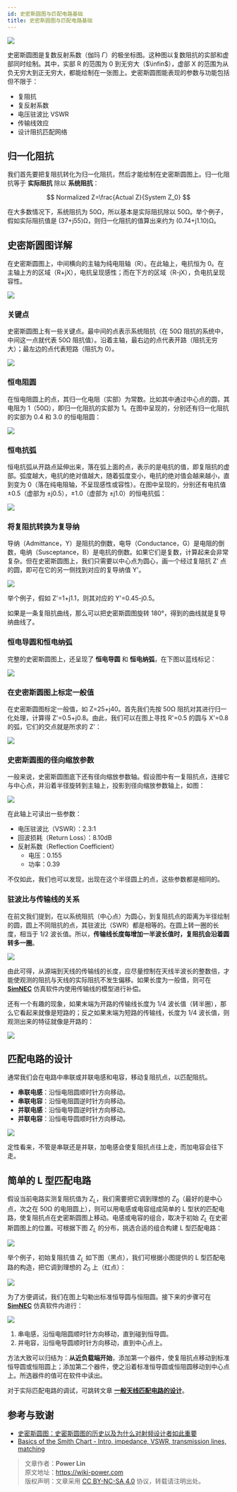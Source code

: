 ```yaml
---
id: 史密斯圆图与匹配电路基础
title: 史密斯圆图与匹配电路基础
---
```


![](https://cos.wiki-power.com/img/20220601144205.jpg)

史密斯圆图是复数反射系数（伽玛 $\Gamma$）的极坐标图。这种图以复数阻抗的实部和虚部同时绘制。其中，实部 R 的范围为 0 到无穷大（$\infin$），虚部 X 的范围为从负无穷大到正无穷大，都能绘制在一张图上。史密斯圆图能表现的参数与功能包括但不限于：

- 复阻抗
- 复反射系数
- 电压驻波比 VSWR
- 传输线效应
- 设计阻抗匹配网络

## 归一化阻抗

我们首先要把复阻抗转化为归一化阻抗，然后才能绘制在史密斯圆图上。归一化阻抗等于 **实际阻抗** 除以 **系统阻抗**：

$$
Normalized Z=\frac{Actual Z}{System Z_0}
$$

在大多数情况下，系统阻抗为 50Ω，所以基本是实际阻抗除以 50Ω。举个例子，假如实际阻抗值是 (37+j55)Ω，则归一化阻抗的值算出来约为 (0.74+j1.10)Ω。

## 史密斯圆图详解

在史密斯圆图上，中间横向的主轴为纯电阻轴（R）。在此轴上，电抗恒为 0。在主轴上方的区域（R+jX），电抗呈现感性；而在下方的区域（R-jX），负电抗呈现容性。

![](https://cos.wiki-power.com/img/20220613105800.png)

### 关键点

史密斯圆图上有一些关键点。最中间的点表示系统阻抗（在 50Ω 阻抗的系统中，中间这一点就代表 50Ω 阻抗值）。沿着主轴，最右边的点代表开路（阻抗无穷大）；最左边的点代表短路（阻抗为 0）。

![](https://cos.wiki-power.com/img/20220531174646.png)

### 恒电阻圆

在恒电阻圆上的点，其归一化电阻（实部）为常数。比如其中通过中心点的圆，其电阻为 1（50Ω），即归一化阻抗的实部为 1。在图中呈现的，分别还有归一化阻抗的实部为 0.4 和 3.0 的恒电阻圆：

![](https://cos.wiki-power.com/img/20220531174740.png)

### 恒电抗弧

恒电抗弧从开路点延伸出来，落在弧上面的点，表示的是电抗的值，即复阻抗的虚部。弧度越大，电抗的绝对值越大，随着弧度变小，电抗的绝对值会越来越小，直到变为 0（落在纯电阻轴，不呈现感性或容性）。在图中呈现的，分别还有电抗值 ±0.5（虚部为 ±j0.5），±1.0（虚部为 ±j1.0）的恒电抗弧：

![](https://cos.wiki-power.com/img/20220613092622.png)

### 将复阻抗转换为复导纳

导纳（Admittance，Y）是阻抗的倒数，电导（Conductance，G）是电阻的倒数，电纳（Susceptance，B）是电抗的倒数。如果它们是复数，计算起来会非常复杂。但在史密斯圆图上，我们只需要以中心点为圆心，画一个经过复阻抗 Z' 点的圆，即可在它的另一侧找到对应的复导纳值 Y'。

![](https://cos.wiki-power.com/img/20220601103327.png)

举个例子，假如 Z'=1+j1.1，则其对应的 Y'=0.45-j0.5。

如果是一条复阻抗曲线，那么可以把史密斯圆图旋转 180°，得到的曲线就是复导纳曲线了。

### 恒电导圆和恒电纳弧

完整的史密斯圆图上，还呈现了 **恒电导圆** 和 **恒电纳弧**，在下图以蓝线标记：

![](https://cos.wiki-power.com/img/20220601144830.png)

### 在史密斯圆图上标定一般值

在史密斯圆图标定一般值，如 Z=25+j40。首先我们先按 50Ω 阻抗对其进行归一化处理，计算得 Z'=0.5+j0.8。由此，我们可以在图上寻找 R'=0.5 的圆与 X'=0.8 的弧，它们的交点就是所求的 Z'：

![](https://cos.wiki-power.com/img/20220601101322.png)

### 史密斯圆图的径向缩放参数

一般来说，史密斯圆图底下还有径向缩放参数轴。假设图中有一复阻抗点，连接它与中心点，并沿着半径旋转到主轴上，投影到径向缩放参数轴上，如图：

![](https://cos.wiki-power.com/img/20220601170455.png)

在此轴上可读出一些参数：

- 电压驻波比（VSWR）：2.3:1
- 回波损耗（Return Loss）：8.10dB
- 反射系数（Reflection Coefficient）
  - 电压：0.155
  - 功率：0.39

不仅如此，我们也可以发现，出现在这个半径圆上的点，这些参数都是相同的。

### 驻波比与传输线的关系

在前文我们提到，在以系统阻抗（中心点）为圆心，到复阻抗点的距离为半径绘制的圆，圆上不同阻抗的点，其驻波比（SWR）都是相等的。在圆上转一圈的长度，相当于 1/2 波长值。所以，**传输线长度每增加一半波长值时，复阻抗会沿着圆转多一圈**。

![](https://cos.wiki-power.com/img/20220601172933.png)

由此可得，从源端到天线的传输线的长度，应尽量控制在天线半波长的整数倍，才能使观测的阻抗与天线的实际阻抗不发生偏移。如果长度为一般值，则可在 [**SimNEC**](http://www.ae6ty.com/smith_charts.html) 仿真软件内使用传输线的模型进行补偿。

还有一个有趣的现象，如果末端为开路的传输线长度为 1/4 波长值（转半圈），那么它看起来就像是短路的；反之如果末端为短路的传输线，长度为 1/4 波长值，则观测出来的特征就像是开路的：

![](https://cos.wiki-power.com/img/20220601172903.png)

## 匹配电路的设计

通常我们会在电路中串联或并联电感和电容，移动复阻抗点，以匹配阻抗。

- **串联电感**：沿恒电阻圆顺时针方向移动。
- **串联电容**：沿恒电阻圆逆时针方向移动。
- **并联电感**：沿恒电导圆逆时针方向移动。
- **并联电容**：沿恒电导圆顺时针方向移动。

![](https://cos.wiki-power.com/img/20220601162955.png)

定性看来，不管是串联还是并联，加电感会使复阻抗点往上走，而加电容会往下走。

## 简单的 L 型匹配电路

假设当前电路实测复阻抗值为 $Z_L$，我们需要把它调到理想的 $Z_0$（最好的是中心点，次之在 50Ω 的电阻圆上），则可以用电感或电容组成简单的 L 型状的匹配电路，使复阻抗点在史密斯圆图上移动。电感或电容的组合，取决于初始 $Z_L$ 在史密斯圆图上的位置。可根据下图 $Z_L$ 的分布，挑选合适的组合构建 L 型匹配电路：

![](https://cos.wiki-power.com/img/20220613100034.png)

举个例子，初始复阻抗值 $Z_L$ 如下图（黑点），我们可根据小图提供的 L 型匹配电路的构造，把它调到理想的 $Z_0$ 上（红点）：

![](https://cos.wiki-power.com/img/20220613102205.png)

为了方便调试，我们在图上勾勒出标准恒导圆与恒阻圆。接下来的步骤可在[**SimNEC**](http://www.ae6ty.com/smith_charts.html) 仿真软件内进行：

![](https://cos.wiki-power.com/img/20220613103303.png)

1. 串电感，沿恒电阻圆顺时针方向移动，直到碰到恒导圆。
2. 并电容，沿恒电导圆顺时针方向移动，直到中心点上。

方法大致可以归结为：**从近负载端开始**，添加第一个器件，使复阻抗点移动到标准恒导圆或恒阻圆上；添加第二个器件，使之沿着标准恒导圆或恒阻圆移动到中心点上。所选器件的值可在软件中读出。

对于实际匹配电路的调试，可跳转文章 [**一般天线匹配电路的设计**](https://wiki-power.com/%E4%B8%80%E8%88%AC%E5%A4%A9%E7%BA%BF%E5%8C%B9%E9%85%8D%E7%94%B5%E8%B7%AF%E7%9A%84%E8%AE%BE%E8%AE%A1)。

## 参考与致谢

- [史密斯圆图：史密斯圆图的历史以及为什么对射频设计者如此重要](https://www.digikey.cn/zh/blog/the-smith-chart-its-history-and-why-its-so-important)
- [Basics of the Smith Chart - Intro, impedance, VSWR, transmission lines, matching](https://www.youtube.com/watch?v=TsXd6GktlYQ&list=PL4ZSD4omd_AzQ7T0Dt4zTBW8sHLQHjqMQ&index=7)

> 文章作者：**Power Lin**  
> 原文地址：<https://wiki-power.com>  
> 版权声明：文章采用 [CC BY-NC-SA 4.0](https://creativecommons.org/licenses/by/4.0/deed.zh) 协议，转载请注明出处。
